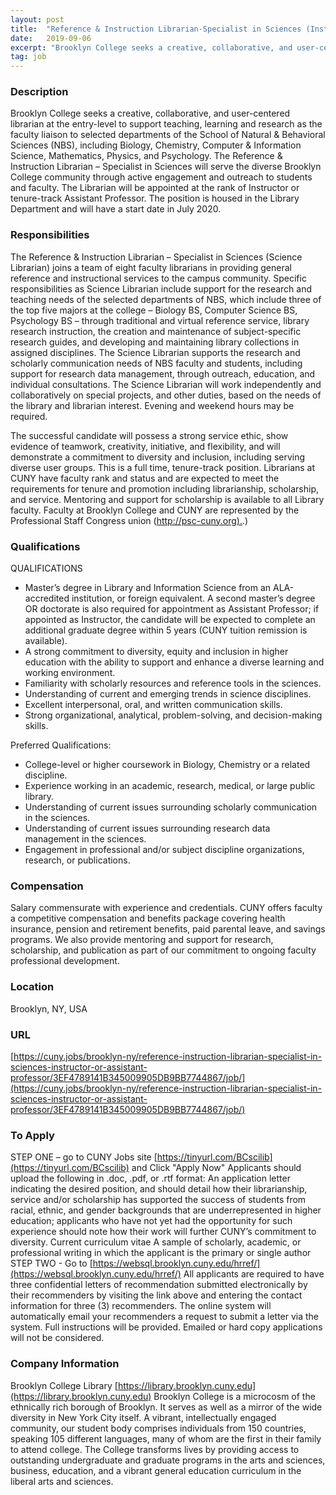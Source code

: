 ```yaml
---
layout: post
title:  "Reference & Instruction Librarian-Specialist in Sciences (Instructor or Assistant Professor) - Brooklyn College - CUNY"
date:   2019-09-06
excerpt: "Brooklyn College seeks a creative, collaborative, and user-centered librarian at the entry-level to support teaching, learning and research as the faculty liaison to selected departments of the School of Natural & Behavioral Sciences (NBS), including Biology, Chemistry, Computer & Information Science, Mathematics, Physics, and Psychology. The Reference & Instruction Librarian..."
tag: job
---
```


### Description   

Brooklyn College seeks a creative, collaborative, and user-centered librarian at the entry-level to support teaching, learning and research as the faculty liaison to selected departments of the School of Natural & Behavioral Sciences (NBS), including Biology, Chemistry, Computer & Information Science, Mathematics, Physics, and Psychology. The Reference & Instruction Librarian – Specialist in Sciences will serve the diverse Brooklyn College community through active engagement and outreach to students and faculty. The Librarian will be appointed at the rank of Instructor or tenure-track Assistant Professor. The position is housed in the Library Department and will have a start date in July 2020.




### Responsibilities   

The Reference & Instruction Librarian – Specialist in Sciences (Science Librarian) joins a team of eight faculty librarians in providing general reference and instructional services to the campus community. Specific responsibilities as Science Librarian include support for the research and teaching needs of the selected departments of NBS, which include three of the top five majors at the college – Biology BS, Computer Science BS, Psychology BS – through traditional and virtual reference service, library research instruction, the creation and maintenance of subject-specific research guides, and developing and maintaining library collections in assigned disciplines. The Science Librarian supports the research and scholarly communication needs of NBS faculty and students, including support for research data management, through outreach, education, and individual consultations. The Science Librarian will work independently and collaboratively on special projects, and other duties, based on the needs of the library and librarian interest. Evening and weekend hours may be required.

The successful candidate will possess a strong service ethic, show evidence of teamwork, creativity, initiative, and flexibility, and will demonstrate a commitment to diversity and inclusion, including serving diverse user groups. This is a full time, tenure-track position. Librarians at CUNY have faculty rank and status and are expected to meet the requirements for tenure and promotion including librarianship, scholarship, and service. Mentoring and support for scholarship is available to all Library faculty. Faculty at Brooklyn College and CUNY are represented by the Professional Staff Congress union ([http://psc-cuny.org).](http://psc-cuny.org).)




### Qualifications   

QUALIFICATIONS
- Master’s degree in Library and Information Science from an ALA-accredited institution, or foreign equivalent. A second master’s degree OR doctorate is also required for appointment as Assistant Professor; if appointed as Instructor, the candidate will be expected to complete an additional graduate degree within 5 years (CUNY tuition remission is available).
- A strong commitment to diversity, equity and inclusion in higher education with the ability to support and enhance a diverse learning and working environment.
- Familiarity with scholarly resources and reference tools in the sciences.
- Understanding of current and emerging trends in science disciplines.
- Excellent interpersonal, oral, and written communication skills.
- Strong organizational, analytical, problem-solving, and decision-making skills.

Preferred Qualifications:
- College-level or higher coursework in Biology, Chemistry or a related discipline.
- Experience working in an academic, research, medical, or large public library.
- Understanding of current issues surrounding scholarly communication in the sciences.
- Understanding of current issues surrounding research data management in the sciences.
- Engagement in professional and/or subject discipline organizations, research, or publications.



### Compensation   

Salary commensurate with experience and credentials. CUNY offers faculty a competitive compensation and benefits package covering health insurance, pension and retirement benefits, paid parental leave, and savings programs. We also provide mentoring and support for research, scholarship, and publication as part of our commitment to ongoing faculty professional development.


### Location   

Brooklyn, NY, USA


### URL   

[https://cuny.jobs/brooklyn-ny/reference-instruction-librarian-specialist-in-sciences-instructor-or-assistant-professor/3EF4789141B345009905DB9BB7744867/job/](https://cuny.jobs/brooklyn-ny/reference-instruction-librarian-specialist-in-sciences-instructor-or-assistant-professor/3EF4789141B345009905DB9BB7744867/job/)

### To Apply   

STEP ONE – go to CUNY Jobs site [https://tinyurl.com/BCscilib](https://tinyurl.com/BCscilib) and Click "Apply Now"
Applicants should upload the following in .doc, .pdf, or .rtf format:
An application letter indicating the desired position, and should detail how their librarianship, service and/or scholarship has supported the success of students from racial, ethnic, and gender backgrounds that are underrepresented in higher education; applicants who have not yet had the opportunity for such experience should note how their work will further CUNY’s commitment to diversity.
Current curriculum vitae
A sample of scholarly, academic, or professional writing in which the applicant is the primary or single author
STEP TWO - Go to [https://websql.brooklyn.cuny.edu/hrref/](https://websql.brooklyn.cuny.edu/hrref/)
All applicants are required to have three confidential letters of recommendation submitted electronically by their recommenders by visiting the link above and entering the contact information for three (3) recommenders.
The online system will automatically email your recommenders a request to submit a letter via the system. Full instructions will be provided.
Emailed or hard copy applications will not be considered.



### Company Information   

Brooklyn College Library [https://library.brooklyn.cuny.edu](https://library.brooklyn.cuny.edu)
Brooklyn College is a microcosm of the ethnically rich borough of Brooklyn. It serves as well as a mirror of the wide diversity in New York City itself. A vibrant, intellectually engaged community, our student body comprises individuals from 150 countries, speaking 105 different languages, many of whom are the first in their family to attend college. The College transforms lives by providing access to outstanding undergraduate and graduate programs in the arts and sciences, business, education, and a vibrant general education curriculum in the liberal arts and sciences.




